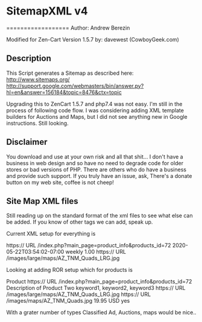 # SitemapXML v4 
==================
Author:  Andrew Berezin 

Modified for Zen-Cart Version 1.5.7 by: davewest (CowboyGeek.com)

## Description
This Script generates a Sitemap as described here:
http://www.sitemaps.org/
http://support.google.com/webmasters/bin/answer.py?hl=en&answer=156184&topic=8476&ctx=topic

Upgrading this to ZenCart 1.5.7 and php7.4 was not easy.  I'm still in the process of following code flow.  I was considering adding XML template builders for Auctions and Maps, but I did not see anything new in Google instructions.  Still looking.

## Disclaimer
You download and use at your own risk and all that shit...
I don't have a business in web design and so have no need to degrade code for older stores or bad versions of PHP. 
There are others who do have a business and provide such support.
If you truly have an issue, ask, There's a donate button on my web site, coffee is not cheep!

## Site Map XML files
Still reading up on the standard format of the xml files to see what else can be added.  If you know of other tags we can add, speak up.

Current XML setup for everything is

  <url>
  <loc>https:// URL /index.php?main_page=product_info&amp;products_id=72</loc>
  <lastmod>2020-05-22T03:54:02-07:00</lastmod>
  <changefreq>weekly</changefreq>
  <priority>1.00</priority>
  <image:image>
   <image:loc>https:// URL /images/large/maps/AZ_TNM_Quads_LRG.jpg</image:loc>
  </image:image>
  </url>
  
Looking at adding ROR setup which for products is

 <Resource>
 <type>Product</type>
 <title>Name or Title of Product Two</title>
 <url>https:// URL /index.php?main_page=product_info&amp;products_id=72</url>
 <desc>Description of Product Two</desc>
 <keywords>keyword1, keyword2, keyword3</keywords>
 <image>https:// URL /images/large/maps/AZ_TNM_Quads_LRG.jpg</image>
 <imageSmall>https:// URL /images/maps/AZ_TNM_Quads.jpg</imageSmall>
 <price>19.95</price>
 <currency>USD</currency>
 <available>yes</available>
 </Resource>
 
 With a grater number of types Classified Ad, Auctions, maps would be nice..
 
